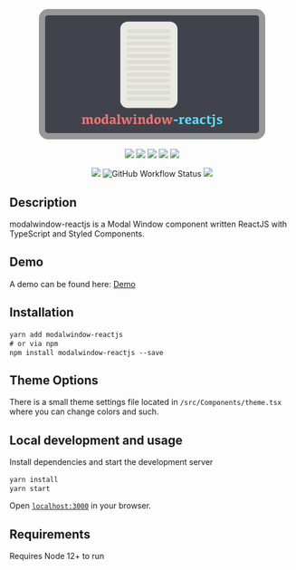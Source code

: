 <p align="center">
  <img src="https://raw.githubusercontent.com/SubZane/modalwindow-reactjs/master/public/img/github-img.png" width="400" alt="modalwindow-reactjs">
</p>
<p align="center">
	<img src="https://img.shields.io/github/package-json/dependency-version/subzane/modalwindow-reactjs/styled-components?color=%23DB7093">
	<img src="https://img.shields.io/github/package-json/dependency-version/subzane/modalwindow-reactjs/react?color=61DAFB">
	<img src="https://img.shields.io/github/package-json/dependency-version/subzane/modalwindow-reactjs/react-dom?color=61DAFB">
	<img src="https://img.shields.io/github/package-json/dependency-version/subzane/modalwindow-reactjs/react-scripts?color=61DAFB">
	<img src="https://img.shields.io/github/package-json/dependency-version/subzane/modalwindow-reactjs/typescript">
</p>
<p align="center">
	<img src="https://img.shields.io/github/v/release/SubZane/modalwindow-reactjs?sort=semver">
	<img alt="GitHub Workflow Status" src="https://img.shields.io/github/workflow/status/subzane/modalwindow-reactjs/Build">
	<img src="https://img.shields.io/static/v1?label=license&message=MIT&color=brightgreen">
</p>

## Description

modalwindow-reactjs is a Modal Window component written ReactJS with TypeScript and Styled Components.

## Demo

A demo can be found here: <a href="https://subzane.github.io/modalwindow-reactjs/">Demo</a>

## Installation

```
yarn add modalwindow-reactjs
# or via npm
npm install modalwindow-reactjs --save
```

## Theme Options

There is a small theme settings file located in `/src/Components/theme.tsx` where you can change colors and such.

## Local development and usage

Install dependencies and start the development server

```
yarn install
yarn start
```

Open [`localhost:3000`](http://localhost:3000) in your browser.

## Requirements

Requires Node 12+ to run
